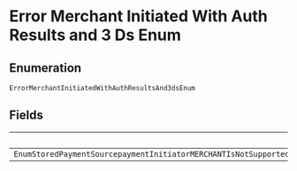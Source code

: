 
# Error Merchant Initiated With Auth Results and 3 Ds Enum

## Enumeration

`ErrorMerchantInitiatedWithAuthResultsAnd3dsEnum`

## Fields

| Name |
|  --- |
| `EnumStoredPaymentSourcepaymentInitiatorMERCHANTIsNotSupportedIf3DSecureAuthenticationResultsArePresentInTheOrder3DSecureAuthenticationResultsCanBePresentInTheOrderOnlyWhenCustomerIsThePaymentInitiatorItIsSemanticallyIncorrectToPerformAMerchantInitiatedPaymentWith3DSecureAuthenticationResultsIsTheOrder` |

